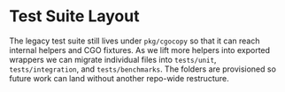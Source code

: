 # Test Suite Layout

The legacy test suite still lives under `pkg/cgocopy` so that it can reach
internal helpers and CGO fixtures. As we lift more helpers into exported
wrappers we can migrate individual files into `tests/unit`, `tests/integration`,
and `tests/benchmarks`. The folders are provisioned so future work can land
without another repo-wide restructure.
